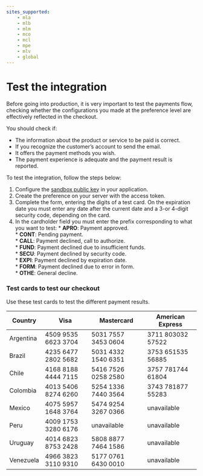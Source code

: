 ```yaml
---
sites_supported:
    - mla
    - mlb
    - mlm
    - mco
    - mcl
    - mpe
    - mlv
    - global
---
```

# Test the integration

Before going into production, it is very important to test the payments flow, checking whether the configurations you made at the preference level are effectively reflected in the checkout.

You should check if:

+ The information about the product or service to be paid is correct.
+ If you recognize the customer’s account to send the email.
+ It offers the payment methods you wish.
+ The payment experience is adequate and the payment result is reported.

To test the integration, follow the steps below:

1. Configure the [sandbox public key](https://www.mercadopago.com/mla/account/credentials?type=basic) in your application.
2. Create the preference on your server with the access token.
3. Complete the form, entering the digits of a test card. On the expiration date you must enter any date after the current date and a 3-or 4-digit security code, depending on the card.
4. In the cardholder field you must enter the prefix corresponding to what you want to test:
        * **APRO**: Payment approved.  
        * **CONT**: Pending payment.  
        * **CALL**: Payment declined, call to authorize.  
        * **FUND**: Payment declined due to insufficient funds.  
        * **SECU**: Payment declined by security code.  
        * **EXPI**: Payment declined by expiration date.  
        * **FORM**: Payment declined due to error in form.  
        * **OTHE**: General decline.  

### Test cards to test our checkout

Use these test cards to test the different payment results.

| Country 		| Visa 				 | Mastercard        | American Express |
| ---- 		| ---- 				 | ----------        | ---------------- |
| Argentina  	| 4509 9535 6623 3704|5031 7557 3453 0604|3711 803032 57522 |
| Brazil  	| 4235 6477 2802 5682|5031 4332 1540 6351|3753 651535 56885 |
| Chile   	| 4168 8188 4444 7115|5416 7526 0258 2580|3757 781744 61804 |
| Colombia  	| 4013 5406 8274 6260|5254 1336 7440 3564|3743 781877 55283 |
| Mexico  	| 4075 5957 1648 3764|5474 9254 3267 0366|unavailable     |
| Peru    	| 4009 1753 3280 6176|unavailable      |unavailable     |
| Uruguay  	| 4014 6823 8753 2428|5808 8877 7464 1586|unavailable     |
| Venezuela  	| 4966 3823 3110 9310|5177 0761 6430 0010|unavailable     |
